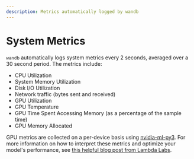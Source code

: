 ```yaml
---
description: Metrics automatically logged by wandb
---
```


# System Metrics

`wandb` automatically logs system metrics every 2 seconds, averaged over a 30 second period. The metrics include:

* CPU Utilization
* System Memory Utilization
* Disk I/O Utilization
* Network traffic \(bytes sent and received\)
* GPU Utilization
* GPU Temperature
* GPU Time Spent Accessing Memory \(as a percentage of the sample time\)
* GPU Memory Allocated

GPU metrics are collected on a per-device basis using [nvidia-ml-py3](https://github.com/nicolargo/nvidia-ml-py3/blob/master/pynvml.py). For more information on how to interpret these metrics and optimize your model's performance, see [this helpful blog post from Lambda Labs](https://lambdalabs.com/blog/weights-and-bias-gpu-cpu-utilization/).

